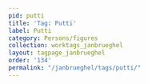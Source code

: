 ```yaml
---
pid: putti
title: 'Tag: Putti'
label: Putti
category: Persons/figures
collection: worktags_janbrueghel
layout: tagpage_janbrueghel
order: '134'
permalink: "/janbrueghel/tags/putti/"
---
```

